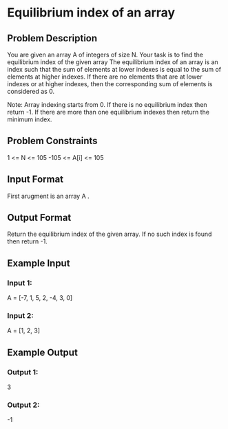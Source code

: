 # Equilibrium index of an array

## Problem Description
You are given an array A of integers of size N.
Your task is to find the equilibrium index of the given array
The equilibrium index of an array is an index such that the sum of elements at lower indexes is equal to the sum of elements at higher indexes.
If there are no elements that are at lower indexes or at higher indexes, then the corresponding sum of elements is considered as 0.

Note:
Array indexing starts from 0.
If there is no equilibrium index then return -1.
If there are more than one equilibrium indexes then return the minimum index.


## Problem Constraints
1 <= N <= 105
-105 <= A[i] <= 105

## Input Format
First arugment is an array A .

## Output Format
Return the equilibrium index of the given array. If no such index is found then return -1.

## Example Input

### Input 1:
A = [-7, 1, 5, 2, -4, 3, 0]

### Input 2:
A = [1, 2, 3]

## Example Output
### Output 1:
3
### Output 2:
-1

